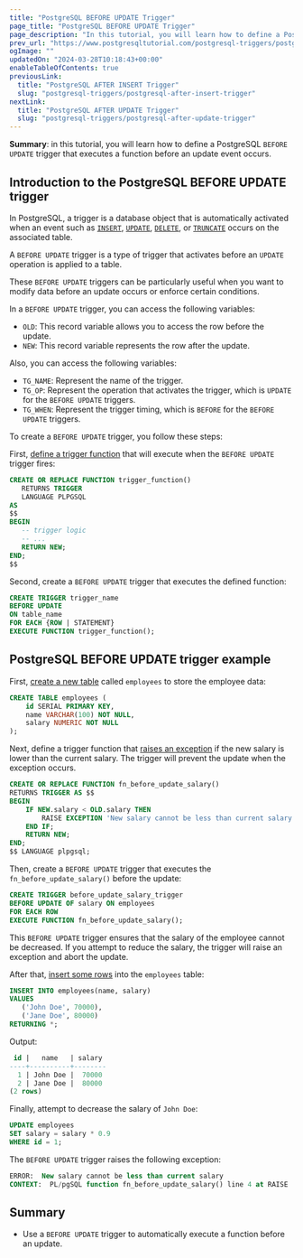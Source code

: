 ```yaml
---
title: "PostgreSQL BEFORE UPDATE Trigger"
page_title: "PostgreSQL BEFORE UPDATE Trigger"
page_description: "In this tutorial, you will learn how to define a PostgreSQL BEFORE UPDATE trigger that executes a function before an update operation occurs."
prev_url: "https://www.postgresqltutorial.com/postgresql-triggers/postgresql-before-update-trigger/"
ogImage: ""
updatedOn: "2024-03-28T10:18:43+00:00"
enableTableOfContents: true
previousLink: 
  title: "PostgreSQL AFTER INSERT Trigger"
  slug: "postgresql-triggers/postgresql-after-insert-trigger"
nextLink: 
  title: "PostgreSQL AFTER UPDATE Trigger"
  slug: "postgresql-triggers/postgresql-after-update-trigger"
---
```





**Summary**: in this tutorial, you will learn how to define a PostgreSQL `BEFORE UPDATE` trigger that executes a function before an update event occurs.


## Introduction to the PostgreSQL BEFORE UPDATE trigger

In PostgreSQL, a trigger is a database object that is automatically activated when an event such as [`INSERT`](../postgresql-tutorial/postgresql-insert), [`UPDATE`](../postgresql-tutorial/postgresql-update), [`DELETE`](../postgresql-tutorial/postgresql-delete), or [`TRUNCATE`](../postgresql-tutorial/postgresql-truncate-table) occurs on the associated table.

A `BEFORE UPDATE` trigger is a type of trigger that activates before an `UPDATE` operation is applied to a table.

These `BEFORE UPDATE` triggers can be particularly useful when you want to modify data before an update occurs or enforce certain conditions.

In a `BEFORE UPDATE` trigger, you can access the following variables:

* `OLD`: This record variable allows you to access the row before the update.
* `NEW`: This record variable represents the row after the update.

Also, you can access the following variables:

* `TG_NAME`: Represent the name of the trigger.
* `TG_OP`: Represent the operation that activates the trigger, which is `UPDATE` for the `BEFORE UPDATE` triggers.
* `TG_WHEN`: Represent the trigger timing, which is `BEFORE` for the `BEFORE UPDATE` triggers.

To create a `BEFORE UPDATE` trigger, you follow these steps:

First, [define a trigger function](../postgresql-plpgsql/postgresql-create-function) that will execute when the `BEFORE UPDATE` trigger fires:


```sql
CREATE OR REPLACE FUNCTION trigger_function()
   RETURNS TRIGGER
   LANGUAGE PLPGSQL
AS
$$
BEGIN
   -- trigger logic
   -- ...
   RETURN NEW;
END;
$$
```
Second, create a `BEFORE UPDATE` trigger that executes the defined function:


```sql
CREATE TRIGGER trigger_name
BEFORE UPDATE
ON table_name
FOR EACH {ROW | STATEMENT}
EXECUTE FUNCTION trigger_function();
```

## PostgreSQL BEFORE UPDATE trigger example

First, [create a new table](../postgresql-tutorial/postgresql-create-table) called `employees` to store the employee data:


```sql
CREATE TABLE employees (
    id SERIAL PRIMARY KEY,
    name VARCHAR(100) NOT NULL,
    salary NUMERIC NOT NULL
);
```
Next, define a trigger function that [raises an exception](../postgresql-plpgsql/postgresql-exception) if the new salary is lower than the current salary. The trigger will prevent the update when the exception occurs.


```sql
CREATE OR REPLACE FUNCTION fn_before_update_salary()
RETURNS TRIGGER AS $$
BEGIN
    IF NEW.salary < OLD.salary THEN
        RAISE EXCEPTION 'New salary cannot be less than current salary';
    END IF;
    RETURN NEW;
END;
$$ LANGUAGE plpgsql;
```
Then, create a `BEFORE UPDATE` trigger that executes the `fn_before_update_salary()` before the update:


```sql
CREATE TRIGGER before_update_salary_trigger
BEFORE UPDATE OF salary ON employees
FOR EACH ROW
EXECUTE FUNCTION fn_before_update_salary();
```
This `BEFORE UPDATE` trigger ensures that the salary of the employee cannot be decreased. If you attempt to reduce the salary, the trigger will raise an exception and abort the update.

After that, [insert some rows](../postgresql-tutorial/postgresql-insert-multiple-rows) into the `employees` table:


```sql
INSERT INTO employees(name, salary)
VALUES
   ('John Doe', 70000),
   ('Jane Doe', 80000)
RETURNING *;
```
Output:


```sql
 id |   name   | salary
----+----------+--------
  1 | John Doe |  70000
  2 | Jane Doe |  80000
(2 rows)
```
Finally, attempt to decrease the salary of `John Doe`:


```sql
UPDATE employees
SET salary = salary * 0.9
WHERE id = 1;
```
The `BEFORE UPDATE` trigger raises the following exception:


```sql
ERROR:  New salary cannot be less than current salary
CONTEXT:  PL/pgSQL function fn_before_update_salary() line 4 at RAISE
```

## Summary

* Use a `BEFORE UPDATE` trigger to automatically execute a function before an update.

